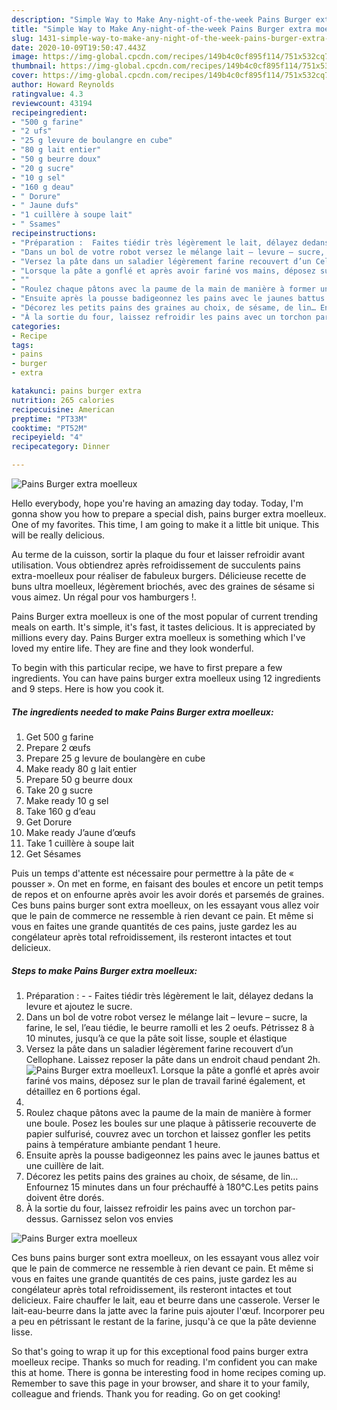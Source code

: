 ```yaml
---
description: "Simple Way to Make Any-night-of-the-week Pains Burger extra moelleux"
title: "Simple Way to Make Any-night-of-the-week Pains Burger extra moelleux"
slug: 1431-simple-way-to-make-any-night-of-the-week-pains-burger-extra-moelleux
date: 2020-10-09T19:50:47.443Z
image: https://img-global.cpcdn.com/recipes/149b4c0cf895f114/751x532cq70/pains-burger-extra-moelleux-photo-principale-de-la-recette.jpg
thumbnail: https://img-global.cpcdn.com/recipes/149b4c0cf895f114/751x532cq70/pains-burger-extra-moelleux-photo-principale-de-la-recette.jpg
cover: https://img-global.cpcdn.com/recipes/149b4c0cf895f114/751x532cq70/pains-burger-extra-moelleux-photo-principale-de-la-recette.jpg
author: Howard Reynolds
ratingvalue: 4.3
reviewcount: 43194
recipeingredient:
- "500 g farine"
- "2 ufs"
- "25 g levure de boulangre en cube"
- "80 g lait entier"
- "50 g beurre doux"
- "20 g sucre"
- "10 g sel"
- "160 g deau"
- " Dorure"
- " Jaune dufs"
- "1 cuillère à soupe lait"
- " Ssames"
recipeinstructions:
- "Préparation :  Faites tiédir très légèrement le lait, délayez dedans la levure et ajoutez le sucre."
- "Dans un bol de votre robot versez le mélange lait – levure – sucre, la farine, le sel, l’eau tiédie, le beurre ramolli et les 2 oeufs. Pétrissez 8 à 10 minutes, jusqu’à ce que la pâte soit lisse, souple et élastique"
- "Versez la pâte dans un saladier légèrement farine recouvert d’un Cellophane. Laissez reposer la pâte dans un endroit chaud pendant 2h."
- "Lorsque la pâte a gonflé et après avoir fariné vos mains, déposez sur le plan de travail fariné également, et détaillez en 6 portions égal."
- ""
- "Roulez chaque pâtons avec la paume de la main de manière à former une boule. Posez les boules sur une plaque à pâtisserie recouverte de papier sulfurisé, couvrez avec un torchon et laissez gonfler les petits pains à température ambiante pendant 1 heure."
- "Ensuite après la pousse badigeonnez les pains avec le jaunes battus et une cuillère de lait."
- "Décorez les petits pains des graines au choix, de sésame, de lin… Enfournez 15 minutes dans un four préchauffé à 180°C.Les petits pains doivent être dorés."
- "À la sortie du four, laissez refroidir les pains avec un torchon par-dessus. Garnissez selon vos envies"
categories:
- Recipe
tags:
- pains
- burger
- extra

katakunci: pains burger extra 
nutrition: 265 calories
recipecuisine: American
preptime: "PT33M"
cooktime: "PT52M"
recipeyield: "4"
recipecategory: Dinner

---
```



![Pains Burger extra moelleux](https://img-global.cpcdn.com/recipes/149b4c0cf895f114/751x532cq70/pains-burger-extra-moelleux-photo-principale-de-la-recette.jpg)

Hello everybody, hope you're having an amazing day today. Today, I'm gonna show you how to prepare a special dish, pains burger extra moelleux. One of my favorites. This time, I am going to make it a little bit unique. This will be really delicious.

Au terme de la cuisson, sortir la plaque du four et laisser refroidir avant utilisation. Vous obtiendrez après refroidissement de succulents pains extra-moelleux pour réaliser de fabuleux burgers. Délicieuse recette de buns ultra moelleux, légèrement briochés, avec des graines de sésame si vous aimez. Un régal pour vos hamburgers !.

Pains Burger extra moelleux is one of the most popular of current trending meals on earth. It's simple, it's fast, it tastes delicious. It is appreciated by millions every day. Pains Burger extra moelleux is something which I've loved my entire life. They are fine and they look wonderful.


To begin with this particular recipe, we have to first prepare a few ingredients. You can have pains burger extra moelleux using 12 ingredients and 9 steps. Here is how you cook it.

<!--inarticleads1-->

##### The ingredients needed to make Pains Burger extra moelleux:

1. Get 500 g farine
1. Prepare 2 œufs
1. Prepare 25 g levure de boulangère en cube
1. Make ready 80 g lait entier
1. Prepare 50 g beurre doux
1. Take 20 g sucre
1. Make ready 10 g sel
1. Take 160 g d’eau
1. Get  Dorure
1. Make ready  J’aune d’œufs
1. Take 1 cuillère à soupe lait
1. Get  Sésames


Puis un temps d&#39;attente est nécessaire pour permettre à la pâte de « pousser ». On met en forme, en faisant des boules et encore un petit temps de repos et on enfourne après avoir les avoir dorés et parsemés de graines. Ces buns pains burger sont extra moelleux, on les essayant vous allez voir que le pain de commerce ne ressemble à rien devant ce pain. Et même si vous en faites une grande quantités de ces pains, juste gardez les au congélateur après total refroidissement, ils resteront intactes et tout delicieux. 

<!--inarticleads2-->

##### Steps to make Pains Burger extra moelleux:

1. Préparation : -  - Faites tiédir très légèrement le lait, délayez dedans la levure et ajoutez le sucre.
1. Dans un bol de votre robot versez le mélange lait – levure – sucre, la farine, le sel, l’eau tiédie, le beurre ramolli et les 2 oeufs. Pétrissez 8 à 10 minutes, jusqu’à ce que la pâte soit lisse, souple et élastique
1. Versez la pâte dans un saladier légèrement farine recouvert d’un Cellophane. Laissez reposer la pâte dans un endroit chaud pendant 2h.
<img src="//assets-global.cpcdn.com/assets/icons/button_play-2c75c40dde080a61004c1f40b05d8f140eaff45d7e9e6481dc71c63d2e7c4909.png" alt="Pains Burger extra moelleux">1. Lorsque la pâte a gonflé et après avoir fariné vos mains, déposez sur le plan de travail fariné également, et détaillez en 6 portions égal.
1. 
1. Roulez chaque pâtons avec la paume de la main de manière à former une boule. Posez les boules sur une plaque à pâtisserie recouverte de papier sulfurisé, couvrez avec un torchon et laissez gonfler les petits pains à température ambiante pendant 1 heure.
1. Ensuite après la pousse badigeonnez les pains avec le jaunes battus et une cuillère de lait.
1. Décorez les petits pains des graines au choix, de sésame, de lin… Enfournez 15 minutes dans un four préchauffé à 180°C.Les petits pains doivent être dorés.
1. À la sortie du four, laissez refroidir les pains avec un torchon par-dessus. Garnissez selon vos envies
<img src="//assets-global.cpcdn.com/assets/icons/button_play-2c75c40dde080a61004c1f40b05d8f140eaff45d7e9e6481dc71c63d2e7c4909.png" alt="Pains Burger extra moelleux">

Ces buns pains burger sont extra moelleux, on les essayant vous allez voir que le pain de commerce ne ressemble à rien devant ce pain. Et même si vous en faites une grande quantités de ces pains, juste gardez les au congélateur après total refroidissement, ils resteront intactes et tout delicieux. Faire chauffer le lait, eau et beurre dans une casserole. Verser le lait-eau-beurre dans la jatte avec la farine puis ajouter l&#39;œuf. Incorporer peu a peu en pétrissant le restant de la farine, jusqu&#39;à ce que la pâte devienne lisse. 

So that's going to wrap it up for this exceptional food pains burger extra moelleux recipe. Thanks so much for reading. I'm confident you can make this at home. There is gonna be interesting food in home recipes coming up. Remember to save this page in your browser, and share it to your family, colleague and friends. Thank you for reading. Go on get cooking!
